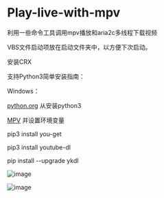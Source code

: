 # Play-live-with-mpv

利用一些命令工具调用mpv播放和aria2c多线程下载视频

VBS文件启动项放在启动文件夹中，以方便下次启动。

安装CRX

支持Python3简单安装指南：

Windows：

<a href="https://www.python.org/" rel="nofollow">python.org</a> 从安装python3</li>

<a href="https://mpv.srsfckn.biz/" rel="nofollow">MPV</a> 并设置环境变量</li>


pip3 install you-get 

pip3 install youtube-dl

pip install --upgrade ykdl

![image](https://github.com/shiyu1314/Play-live-with-mpv/blob/master/mpv.png)

![image](https://github.com/shiyu1314/Play-live-with-mpv/blob/master/高速下载.png)
